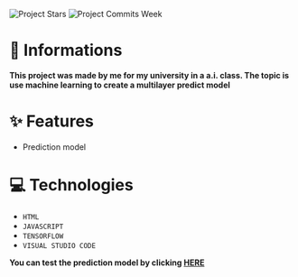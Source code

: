 ![Project Stars](https://img.shields.io/github/stars/4kauanmota/ticTacToe?color=1e90ff) ![Project Commits Week](https://img.shields.io/github/commit-activity/w/4kauanmota/tictacToe?color=1e90ff)

# 📄 **Informations**
**This project was made by me for my university in a a.i. class. The topic is use machine learning to create a multilayer predict model**

# ✨ **Features**
+ Prediction model

# 💻 **Technologies**
+ `HTML`
+ `JAVASCRIPT`
+ `TENSORFLOW`
+ `VISUAL STUDIO CODE`

**You can test the prediction model by clicking [HERE](https://predictionmodelai.bohr.io)**
